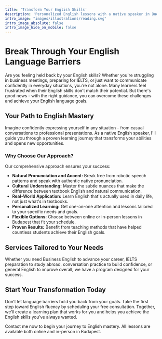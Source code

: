 ```yaml
---
title: 'Transform Your English Skills'
description: 'Personalized English lessons with a native speaker in Budapest. Online and in-person options available.'
intro_image: "images/illustrations/reading.svg"
intro_image_absolute: false
intro_image_hide_on_mobile: false
---
```


# Break Through Your English Language Barriers

Are you feeling held back by your English skills? Whether you're struggling in business meetings, preparing for IELTS, or just want to communicate confidently in everyday situations, you're not alone. Many learners feel frustrated when their English skills don't match their potential. But there's good news - with the right guidance, you can overcome these challenges and achieve your English language goals.

## Your Path to English Mastery

Imagine confidently expressing yourself in any situation - from casual conversations to professional presentations. As a native English speaker, I'll guide you through a proven learning journey that transforms your abilities and opens new opportunities.

### Why Choose Our Approach?

Our comprehensive approach ensures your success:

- **Natural Pronunciation and Accent:** Break free from robotic speech patterns and speak with authentic native pronunciation.
- **Cultural Understanding:** Master the subtle nuances that make the difference between textbook English and natural communication.
- **Real-World Application:** Learn English that's actually used in daily life, not just what's in textbooks.
- **Personalized Learning:** Get one-on-one attention and lessons tailored to your specific needs and goals.
- **Flexible Options:** Choose between online or in-person lessons in Budapest that fit your schedule.
- **Proven Results:** Benefit from teaching methods that have helped countless students achieve their English goals.

## Services Tailored to Your Needs

Whether you need Business English to advance your career, IELTS preparation to study abroad, conversation practice to build confidence, or general English to improve overall, we have a program designed for your success.

## Start Your Transformation Today

Don't let language barriers hold you back from your goals. Take the first step toward English fluency by scheduling your free consultation. Together, we'll create a learning plan that works for you and helps you achieve the English skills you've always wanted.

Contact me now to begin your journey to English mastery. All lessons are available both online and in-person in Budapest.
